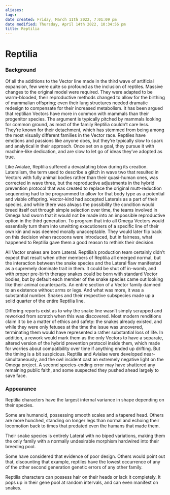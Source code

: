 ```yaml
---
aliases: 
tags: 
date created: Friday, March 11th 2022, 7:01:09 pm
date modified: Thursday, April 14th 2022, 10:34:56 pm
title: Reptilia
---
```

# Reptilia
### Background

Of all the additions to the Vector line made in the third wave of artificial expansion, few were quite so profound as the inclusion of reptiles. Massive changes to the original model were required. They were adapted to be warm-blooded, their reproductive methods changed to allow for the birthing of mammalian offspring; even their lung structures needed dramatic redesign to compensate for their increased metabolism. It has been argued that reptilian Vectors have more in common with mammals than their progenitor species. The argument is typically pitched by mammals looking for common ground, as most of the family Reptilia couldn’t care less. They’re known for their detachment, which has stemmed from being among the most visually different families in the Vector race. Reptiles have emotions and passions like anyone does, but they’re typically slow to spark and analytical in their approach. Once set on a goal, they pursue it with machine-like dedication, and are slow to let go of ideas they’ve adopted as true.

Like Avialae, Reptilia suffered a devastating blow during its creation. Lateralism, the term used to describe a glitch in wave two that resulted in Vectors with fully animal bodies rather than their quasi-human ones, was corrected in wave three, but the reproductive adjustments in the hybrid prevention protocol that was created to replace the original mutt-reduction sequencing had to be programmed to allow for that body type as a potential and viable offspring. Vector-kind had accepted Laterals as a part of their species, and while there was always the possibility the condition would breed itself out through simple selection over time, the teams involved in Omega had sworn that it would not be made into an impossible reproductive option in the third generation. To program that into all Omega Vectors would essentially turn them into unwitting executioners of a specific line of their own kin and was deemed morally unacceptable. They would later flip back on this decision when raccoons were introduced, but in fairness, what happened to Reptilia gave them a good reason to rethink their decision.

All Vector snakes are born Lateral. Reptilia’s production team certainly didn’t expect that result when other members of Reptilia all emerged normal, but the interaction between the snake species and the Lateral flaw manifested as a supremely dominate trait in them. It could be shut off in-womb, and with proper pre-birth therapy snakes could be born with standard Vector bodies, but by default each member of the snake species came out looking like their animal counterparts. An entire section of a Vector family damned to an existence without arms or legs. And what was more, it was a substantial number. Snakes and their respective subspecies made up a solid quarter of the entire Reptilia line.

Differing reports exist as to why the snake line wasn’t simply scrapped and reworked from scratch when this was discovered. Most modern renditions claim it to be a matter of ethics and safety: the snakes already existed, and while they were only fetuses at the time the issue was uncovered, terminating them would have represented a rather substantial loss of life. In addition, a rework would mark them as the only Vectors to have a separate, altered version of the hybrid prevention protocol inside them, which made for worries about compatibility over time if anything ended up drifting. But the timing is a bit suspicious. Reptilia and Avialae were developed near-simultaneously, and the owl incident cast an extremely negative light on the Omega project. A second species-ending error may have shattered any remaining public faith, and some suspected they pushed ahead largely to save face.

### Appearance

Reptilia characters have the largest internal variance in shape depending on their species.

Some are humanoid, possessing smooth scales and a tapered head. Others are more hunched, standing on longer legs than normal and echoing their locomotion back
to times that predated even the humans that made them.

Their snake species is entirely Lateral with no biped variations, making them the only family with a normally undesirable morphism hardwired into their breeding pool.

Some have considered that evidence of poor design. Others would point out that, discounting that example, reptiles have the lowest occurrence of any of the other second generation genetic errors of any other family.

Reptilia characters can possess hair on their heads or lack it completely. It pops up in their gene pool at random intervals, and can even manifest on snakes.